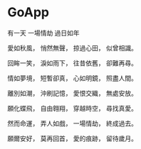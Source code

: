 # GoApp

有一天 一場情劫 過日如年

愛如秋風， 悄然無聲， 掠過心田， 似曾相識。

回眸一笑， 淚如雨下， 往昔依舊， 卻難再尋。

情如夢境， 短暫卻真， 心如明鏡， 照盡人間。

離別如潮， 沖刷記憶， 愛恨交織， 無處安放。

願化蝶飛， 自由翱翔， 穿越時空， 尋找真愛。

然而命運， 弄人如戲， 一場情劫， 終成過去。

願爾安好， 莫再回首， 愛的痕跡， 留待歲月。

